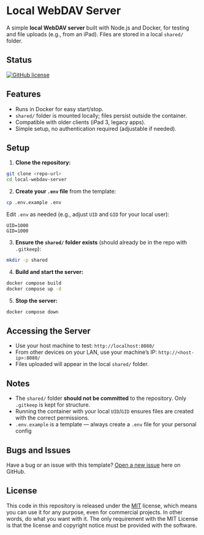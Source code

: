 # Local WebDAV Server

A simple **local WebDAV server** built with Node.js and Docker, for testing and file uploads (e.g., from an iPad). Files are stored in a local `shared/` folder.

## Status

[![GitHub license](https://img.shields.io/badge/license-MIT-blue.svg)](https://raw.githubusercontent.com/rolodoom/local-webdav-server/master/LICENSE)

## Features

- Runs in Docker for easy start/stop.
- `shared/` folder is mounted locally; files persist outside the container.
- Compatible with older clients (iPad 3, legacy apps).
- Simple setup, no authentication required (adjustable if needed).

## Setup

1. **Clone the repository:**

```bash
git clone <repo-url>
cd local-webdav-server
```

2. **Create your `.env` file** from the template:

```bash
cp .env.example .env
```

Edit `.env` as needed (e.g., adjust `UID` and `GID` for your local user):

```env
UID=1000
GID=1000
```

3. **Ensure the `shared/` folder exists** (should already be in the repo with `.gitkeep`):

```bash
mkdir -p shared
```

4. **Build and start the server:**

```bash
docker compose build
docker compose up -d
```

5. **Stop the server:**

```bash
docker compose down
```

## Accessing the Server

- Use your host machine to test: `http://localhost:8080/`
- From other devices on your LAN, use your machine’s IP: `http://<host-ip>:8080/`
- Files uploaded will appear in the local `shared/` folder.

## Notes

- The `shared/` folder **should not be committed** to the repository. Only `.gitkeep` is kept for structure.
- Running the container with your local `UID`/`GID` ensures files are created with the correct permissions.
- `.env.example` is a template — always create a `.env` file for your personal config

## Bugs and Issues

Have a bug or an issue with this template? [Open a new issue](https://github.com/rolodoom/local-webdav-server/issues) here on GitHub.

## License

This code in this repository is released under the [MIT](https://raw.githubusercontent.com/rolodoom/local-webdav-server/master/LICENSE) license, which means you can use it for any purpose, even for commercial projects. In other words, do what you want with it. The only requirement with the MIT License is that the license and copyright notice must be provided with the software.
